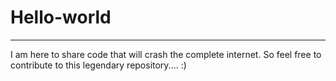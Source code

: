 # Hello-world
----
I am here to share code that will crash the complete internet. So feel free to contribute to this legendary repository.... :)
